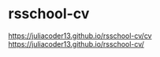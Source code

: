 # rsschool-cv
https://juliacoder13.github.io/rsschool-cv/cv
https://juliacoder13.github.io/rsschool-cv/
